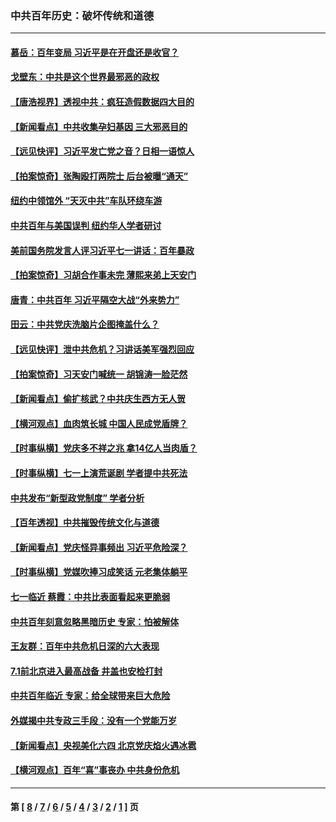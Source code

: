 ### 中共百年历史：破坏传统和道德
---
#### [慕岳：百年变局 习近平是在开盘还是收官？](../../pages/nf1176114/n13206516.md?09070430) 
#### [戈壁东：中共是这个世界最邪恶的政权](../../pages/nf1176114/n13085641.md?09070430) 
#### [【唐浩视界】透视中共：疯狂造假数据四大目的](../../pages/nf1176114/n13080590.md?09070430) 
#### [【新闻看点】中共收集孕妇基因 三大邪恶目的](../../pages/nf1176114/n13077182.md?09070430) 
#### [【远见快评】习近平发亡党之音？日相一语惊人](../../pages/nf1176114/n13074809.md?09070430) 
#### [【拍案惊奇】张陶殴打两院士 后台被曝“通天”](../../pages/nf1176114/n13070496.md?09070430) 
#### [纽约中领馆外 “天灭中共”车队环绕车游](../../pages/nf1176114/n13070693.md?09070430) 
#### [中共百年与美国误判 纽约华人学者研讨](../../pages/nf1176114/n13067969.md?09070430) 
#### [美前国务院发言人评习近平七一讲话：百年暴政](../../pages/nf1176114/n13066986.md?09070430) 
#### [【拍案惊奇】习胡合作事未完 薄熙来弟上天安门](../../pages/nf1176114/n13065867.md?09070430) 
#### [唐青：中共百年 习近平隔空大战“外来势力”](../../pages/nf1176114/n13065976.md?09070430) 
#### [田云：中共党庆洗脑片企图掩盖什么？](../../pages/nf1176114/n13064395.md?09070430) 
#### [【远见快评】泄中共危机？习讲话美军强烈回应](../../pages/nf1176114/n13064269.md?09070430) 
#### [【拍案惊奇】习天安门喊统一 胡锦涛一脸茫然](../../pages/nf1176114/n13063233.md?09070430) 
#### [【新闻看点】偷扩核武？中共庆生西方无人贺](../../pages/nf1176114/n13061263.md?09070430) 
#### [【横河观点】血肉筑长城 中国人民成党盾牌？](../../pages/nf1176114/n13061779.md?09070430) 
#### [【时事纵横】党庆多不祥之兆 拿14亿人当肉盾？](../../pages/nf1176114/n13061709.md?09070430) 
#### [【时事纵横】七一上演荒诞剧 学者提中共死法](../../pages/nf1176114/n13058990.md?09070430) 
#### [中共发布“新型政党制度” 学者分析](../../pages/nf1176114/n13056354.md?09070430) 
#### [【百年透视】中共摧毁传统文化与道德](../../pages/nf1176114/n13057253.md?09070430) 
#### [【新闻看点】党庆怪异事频出 习近平危险深？](../../pages/nf1176114/n13056781.md?09070430) 
#### [【时事纵横】党媒吹捧习成笑话 元老集体躺平](../../pages/nf1176114/n13056792.md?09070430) 
#### [七一临近 蔡霞：中共比表面看起来更脆弱](../../pages/nf1176114/n13056418.md?09070430) 
#### [中共百年刻意忽略黑暗历史 专家：怕被解体](../../pages/nf1176114/n13056056.md?09070430) 
#### [王友群：百年中共危机日深的六大表现](../../pages/nf1176114/n13054263.md?09070430) 
#### [7.1前北京进入最高战备 井盖也安检打封](../../pages/nf1176114/n13053641.md?09070430) 
#### [中共百年临近 专家：给全球带来巨大危险](../../pages/nf1176114/n13053663.md?09070430) 
#### [外媒揭中共专政三手段：没有一个党能万岁](../../pages/nf1176114/n13049352.md?09070430) 
#### [【新闻看点】央视美化六四 北京党庆焰火遇冰雹](../../pages/nf1176114/n13048310.md?09070430) 
#### [【横河观点】百年“喜”事丧办 中共身份危机](../../pages/nf1176114/n13049869.md?09070430) 

---
#### 第 [ [8](./8.md?09070430) / [7](./7.md?09070430) / [6](./6.md?09070430) / [5](./5.md?09070430) / [4](./4.md?09070430) / [3](./3.md?09070430) / [2](./2.md?09070430) / [1](./1.md?09070430) ] 页
